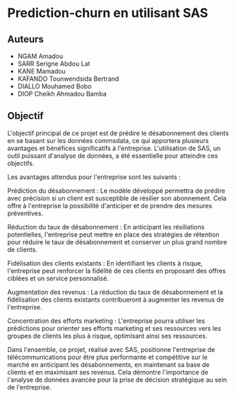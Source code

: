# Prediction-churn en utilisant SAS

## Auteurs
- NGAM Amadou
- SARR Serigne Abdou Lat
- KANE Mamadou
- KAFANDO Tounwendsida Bertrand
- DIALLO Mouhamed Bobo
- DIOP Cheikh Ahmadou Bamba

## Objectif
L'objectif principal de ce projet est de prédire le désabonnement des clients en se basant sur les données commsdata, ce qui apportera plusieurs avantages et bénéfices significatifs à l'entreprise. L'utilisation de SAS, un outil puissant d'analyse de données, a été essentielle pour atteindre ces objectifs.

Les avantages attendus pour l'entreprise sont les suivants :

Prédiction du désabonnement : Le modèle développé permettra de prédire avec précision si un client est susceptible de résilier son abonnement. Cela offre à l'entreprise la possibilité d'anticiper et de prendre des mesures préventives.

Réduction du taux de désabonnement : En anticipant les résiliations potentielles, l'entreprise peut mettre en place des stratégies de rétention pour réduire le taux de désabonnement et conserver un plus grand nombre de clients.

Fidélisation des clients existants : En identifiant les clients à risque, l'entreprise peut renforcer la fidélité de ces clients en proposant des offres ciblées et un service personnalisé.

Augmentation des revenus : La réduction du taux de désabonnement et la fidélisation des clients existants contribueront à augmenter les revenus de l'entreprise.

Concentration des efforts marketing : L'entreprise pourra utiliser les prédictions pour orienter ses efforts marketing et ses ressources vers les groupes de clients les plus à risque, optimisant ainsi ses ressources.

Dans l'ensemble, ce projet, réalisé avec SAS, positionne l'entreprise de télécommunications pour être plus performante et compétitive sur le marché en anticipant les désabonnements, en maintenant sa base de clients et en maximisant ses revenus. Cela démontre l'importance de l'analyse de données avancée pour la prise de décision stratégique au sein de l'entreprise.
